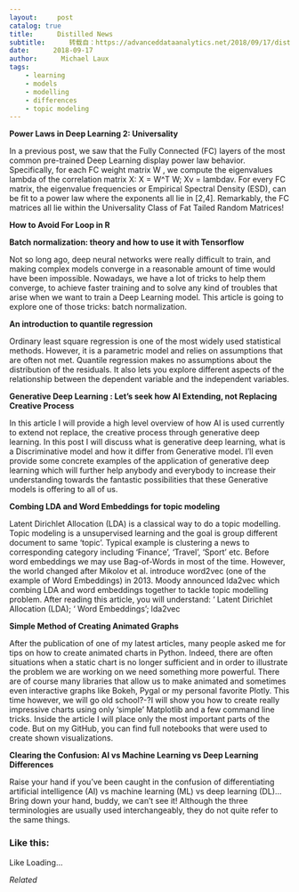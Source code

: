 ```yaml
---
layout:     post
catalog: true
title:      Distilled News
subtitle:      转载自：https://advanceddataanalytics.net/2018/09/17/distilled-news-861/
date:      2018-09-17
author:      Michael Laux
tags:
    - learning
    - models
    - modelling
    - differences
    - topic modeling
---
```


**Power Laws in Deep Learning 2: Universality**

In a previous post, we saw that the Fully Connected (FC) layers of the most common pre-trained Deep Learning display power law behavior. Specifically, for each FC weight matrix W , we compute the eigenvalues lambda of the correlation matrix X: X = W^T W; Xv = lambdav. For every FC matrix, the eigenvalue frequencies or Empirical Spectral Density (ESD), can be fit to a power law where the exponents all lie in [2,4]. Remarkably, the FC matrices all lie within the Universality Class of Fat Tailed Random Matrices!

**How to Avoid For Loop in R**

**Batch normalization: theory and how to use it with Tensorflow**

Not so long ago, deep neural networks were really difficult to train, and making complex models converge in a reasonable amount of time would have been impossible. Nowadays, we have a lot of tricks to help them converge, to achieve faster training and to solve any kind of troubles that arise when we want to train a Deep Learning model. This article is going to explore one of those tricks: batch normalization.

**An introduction to quantile regression**

Ordinary least square regression is one of the most widely used statistical methods. However, it is a parametric model and relies on assumptions that are often not met. Quantile regression makes no assumptions about the distribution of the residuals. It also lets you explore different aspects of the relationship between the dependent variable and the independent variables.

**Generative Deep Learning : Let’s seek how AI Extending, not Replacing Creative Process**

In this article I will provide a high level overview of how AI is used currently to extend not replace, the creative process through generative deep learning. In this post I will discuss what is generative deep learning, what is a Discriminative model and how it differ from Generative model. I’ll even provide some concrete examples of the application of generative deep learning which will further help anybody and everybody to increase their understanding towards the fantastic possibilities that these Generative models is offering to all of us.

**Combing LDA and Word Embeddings for topic modeling**

Latent Dirichlet Allocation (LDA) is a classical way to do a topic modelling. Topic modeling is a unsupervised learning and the goal is group different document to same ‘topic’. Typical example is clustering a news to corresponding category including ‘Finance’, ‘Travel’, ‘Sport’ etc. Before word embeddings we may use Bag-of-Words in most of the time. However, the world changed after Mikolov et al. introduce word2vec (one of the example of Word Embeddings) in 2013. Moody announced lda2vec which combing LDA and word embeddings together to tackle topic modelling problem. After reading this article, you will understand: ‘ Latent Dirichlet Allocation (LDA); ‘ Word Embeddings’; lda2vec

**Simple Method of Creating Animated Graphs**

After the publication of one of my latest articles, many people asked me for tips on how to create animated charts in Python. Indeed, there are often situations when a static chart is no longer sufficient and in order to illustrate the problem we are working on we need something more powerful. There are of course many libraries that allow us to make animated and sometimes even interactive graphs like Bokeh, Pygal or my personal favorite Plotly. This time however, we will go old school?-?I will show you how to create really impressive charts using only ‘simple’ Matplotlib and a few command line tricks. Inside the article I will place only the most important parts of the code. But on my GitHub, you can find full notebooks that were used to create shown visualizations.

**Clearing the Confusion: AI vs Machine Learning vs Deep Learning Differences**

Raise your hand if you’ve been caught in the confusion of differentiating artificial intelligence (AI) vs machine learning (ML) vs deep learning (DL)… Bring down your hand, buddy, we can’t see it! Although the three terminologies are usually used interchangeably, they do not quite refer to the same things.





### Like this:

Like Loading...


*Related*

